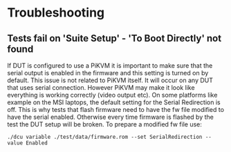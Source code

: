 <!--
SPDX-FileCopyrightText: 2024 3mdeb <contact@3mdeb.com>

SPDX-License-Identifier: Apache-2.0
-->

# Troubleshooting

## Tests fail on 'Suite Setup' - 'To Boot Directly' not found

If DUT is configured to use a PiKVM it is important to make sure that the serial
output is enabled in the firmware and this setting is turned on by default.
This issue is not related to PiKVM itself. It will occur on any DUT that uses
serial connection. However PiKVM may make it look like everything is working
correctly (video output etc). On some platforms like example on the MSI
laptops, the default setting for the Serial Redirection is off. This is why
tests that flash firmware need to have the fw file modified to have the serial
enabled. Otherwise every time firmware is flashed by the test the DUT setup
will be broken. To prepare a modified fw file use:

```shell
./dcu variable ./test/data/firmware.rom --set SerialRedirection --value Enabled
```
